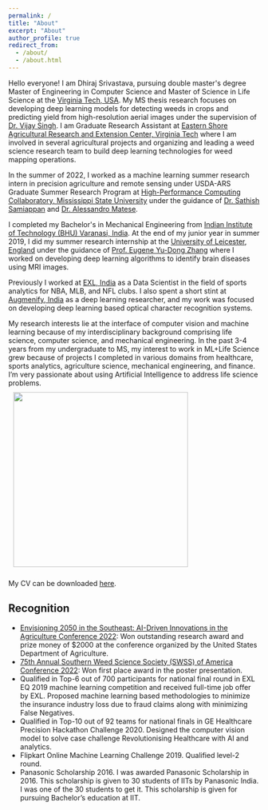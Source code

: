 ```yaml
---
permalink: /
title: "About"
excerpt: "About"
author_profile: true
redirect_from: 
  - /about/
  - /about.html
---
```


Hello everyone! I am Dhiraj Srivastava, pursuing double master's degree Master of Engineering in Computer Science and Master of Science in Life Science at the [Virginia Tech, USA](https://vt.edu/). My MS thesis research focuses on developing deep learning models for detecting weeds in crops and predicting yield from high-resolution aerial images under the supervision of [Dr. Vijay Singh](https://www.arec.vaes.vt.edu/arec/eastern-shore/people/vijay-singh.html). I am Graduate Research Assistant at [Eastern Shore Agricultural Research and Extension Center, Virginia Tech](https://www.arec.vaes.vt.edu/arec/eastern-shore.html) where I am involved in several agricultural projects and organizing and leading a weed science research team to build deep learning technologies for weed mapping operations.  

In the summer of 2022, I worked as a machine learning summer research intern in precision agriculture and remote sensing under USDA-ARS Graduate Summer Research Program at [High-Performance Computing Collaboratory, Mississippi State University](https://www.hpc.msstate.edu/) under the guidance of [Dr. Sathish Samiappan](https://scholar.google.com/citations?hl=en&sortby=pubdate&user=7HJlv4IAAAAJ&view_op=list_works) and [Dr. Alessandro Matese](https://www.researchgate.net/profile/Alessandro-Matese). 

I completed my Bachelor's in Mechanical Engineering from [Indian Institute of Technology (BHU) Varanasi, India](https://iitbhu.ac.in/). At the end of my junior year in summer 2019, I did my summer research internship at the [University of Leicester, England](https://le.ac.uk/) under the guidance of [Prof. Eugene Yu-Dong Zhang](https://le.ac.uk/people/yudong-zhang) where I worked on developing deep learning algorithms to identify brain diseases using MRI images.

Previously I worked at [EXL, India](https://www.exlservice.com/) as a Data Scientist in the field of sports analytics for NBA, MLB, and NFL clubs. I also spent a short stint at [Augmenify, India](https://www.augmenify.com/) as a deep learning researcher, and my work was focused on developing deep learning based optical character recognition systems.

My research interests lie at the interface of computer vision and machine learning because of my interdisciplinary background comprising life science, computer science, and mechanical engineering. In the past 3-4 years from my undergraduate to MS, my interest to work in ML+Life Science grew because of projects I completed in various domains from healthcare, sports analytics, agriculture science, mechanical engineering, and finance. I’m very passionate about using Artificial Intelligence to address life science problems.
<br>
<img style="float: center; padding: 10px 10px 10px 10px;" src="https://dhiraj-ms.github.io/images/image018.png" width=350>
<br>

My CV can be downloaded [here](http://dhiraj-ms.github.io/files/Srivastava_CV.pdf).

Recognition
------
- [Envisioning 2050 in the Southeast: AI-Driven Innovations in the Agriculture Conference 2022](https://aaes.auburn.edu/ai-driven-innovations-in-agriculture/): Won outstanding research award and prize money of $2000 at the conference organized by the United States Department of Agriculture.
- [75th Annual Southern Weed Science Society (SWSS) of America Conference 2022](https://www.swss.ws/): Won first place award in the poster presentation.
- Qualified in Top-6 out of 700 participants for national final round in EXL EQ 2019 machine learning competition and received full-time job offer by EXL. Proposed machine learning based methodologies to minimize the insurance industry loss due to fraud claims along with minimizing False Negatives.
- Qualified in Top-10 out of 92 teams for national finals in GE Healthcare Precision Hackathon Challenge 2020.  Designed the computer vision model to solve case challenge Revolutionising Healthcare with AI and analytics.
- Flipkart Online Machine Learning Challenge 2019. Qualified level-2 round.  
- Panasonic Scholarship 2016. I was awarded Panasonic Scholarship in 2016. This scholarship is given to 30 students of IITs by Panasonic India. I was one of the 30 students to get it. This scholarship is given for pursuing Bachelor’s education at IIT.

